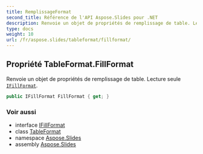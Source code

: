 ```yaml
---
title: RemplissageFormat
second_title: Référence de l'API Aspose.Slides pour .NET
description: Renvoie un objet de propriétés de remplissage de table. Lecture seule IFillFormataspose.slides/ifillformat.
type: docs
weight: 10
url: /fr/aspose.slides/tableformat/fillformat/
---
```


## Propriété TableFormat.FillFormat

Renvoie un objet de propriétés de remplissage de table. Lecture seule [`IFillFormat`](../../ifillformat).

```csharp
public IFillFormat FillFormat { get; }
```

### Voir aussi

* interface [IFillFormat](../../ifillformat)
* class [TableFormat](../../tableformat)
* namespace [Aspose.Slides](../../tableformat)
* assembly [Aspose.Slides](../../../)

<!-- NE PAS ÉDITER : généré par xmldocmd pour Aspose.Slides.dll -->